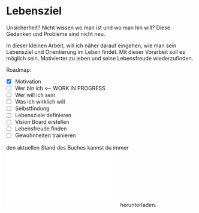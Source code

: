 # Lebensziel
Unsicherheit? Nicht wissen wo man ist und wo man hin will? Diese Gedanken und Probleme sind nicht neu.

In dieser kleinen Arbeit, will ich näher darauf eingehen, wie man sein Lebensziel und Orientierung im Leben findet. 
Mit dieser Vorarbeit soll es möglich sein, Motivierter zu leben und seine Lebensfreude wiederzufinden.

Roadmap:
- [X] Motivation 
- [ ] Wer bin ich <-- WORK IN PROGRESS
- [ ] Wer will ich sein
- [ ] Was ich wirklich will
- [ ] Selbstfindung
- [ ] Lebensziele definieren
- [ ] Vision Board erstellen
- [ ] Lebensfreude finden
- [ ] Gewohnheiten trainieren

den aktuellen Stand des Buches kannst du immer ![als PDF](Lebensziel.pdf) herunterladen.
